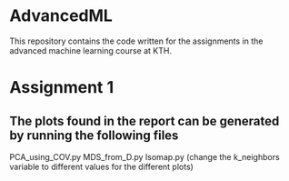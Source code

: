 # AdvancedML

This repository contains the code written for the assignments in the advanced machine learning course at KTH. 

# Assignment 1

## The plots found in the report can be generated by running the following files
 PCA_using_COV.py
 MDS_from_D.py
 Isomap.py (change the k_neighbors variable to different values for the different plots)


